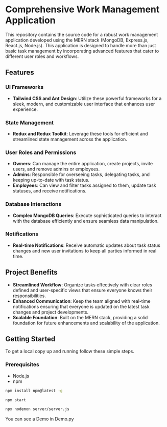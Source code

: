 # Comprehensive Work Management Application

This repository contains the source code for a robust work management application developed using the MERN stack (MongoDB, Express.js, React.js, Node.js). This application is designed to handle more than just basic task management by incorporating advanced features that cater to different user roles and workflows.

## Features

### UI Frameworks
- **Tailwind CSS and Ant Design**: Utilize these powerful frameworks for a sleek, modern, and customizable user interface that enhances user experience.

### State Management
- **Redux and Redux Toolkit**: Leverage these tools for efficient and streamlined state management across the application.

### User Roles and Permissions
- **Owners**: Can manage the entire application, create projects, invite users, and remove admins or employees.
- **Admins**: Responsible for overseeing tasks, delegating tasks, and keeping up-to-date with task status.
- **Employees**: Can view and filter tasks assigned to them, update task statuses, and receive notifications.

### Database Interactions
- **Complex MongoDB Queries**: Execute sophisticated queries to interact with the database efficiently and ensure seamless data manipulation.

### Notifications
- **Real-time Notifications**: Receive automatic updates about task status changes and new user invitations to keep all parties informed in real time.

## Project Benefits

- **Streamlined Workflow**: Organize tasks effectively with clear roles defined and user-specific views that ensure everyone knows their responsibilities.
- **Enhanced Communication**: Keep the team aligned with real-time notifications ensuring that everyone is updated on the latest task changes and project developments.
- **Scalable Foundation**: Built on the MERN stack, providing a solid foundation for future enhancements and scalability of the application.

## Getting Started

To get a local copy up and running follow these simple steps.

### Prerequisites
- Node.js
- npm
```bash
npm install npm@latest -g

npm start

npx nodemon server/server.js
```
You can see a Demo in Demo.py
